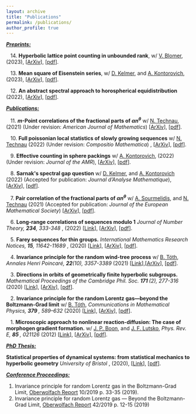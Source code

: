 ```yaml
---
layout: archive
title: "Publications"
permalink: /publications/
author_profile: true
---
```


***<u>Preprints:</u>***

&nbsp;&nbsp;&nbsp;14\.   <b>Hyperbolic lattice point counting in unbounded rank</b>, w/  [V. Blomer](https://www.math.uni-bonn.de/people/blomer/), (2023),  [[ArXiv](https://arxiv.org/abs/2309.00522)], [[pdf](../files/hyperbolic-counting-final.pdf)].

&nbsp;&nbsp;&nbsp;13\.   <b>Mean square of Eisenstein series</b>, w/  [D. Kelmer](https://sites.google.com/bc.edu/dubi-kelmer/), and [A. Kontorovich](https://sites.math.rutgers.edu/~alexk/), (2023),  [[ArXiv](https://arxiv.org/abs/2305.15162)], [[pdf](../files/Mean_Square_Eisenstein.pdf)].


&nbsp;&nbsp;&nbsp;12\.   <b>An abstract spectral approach to horospherical equidistribution</b> (2022), [[ArXiv](https://arxiv.org/abs/2211.01900)], [[pdf](../files/Effective_Horocycles.pdf)].


***<u>Publications:</u>***


&nbsp;&nbsp;&nbsp;11\.   <b>$m$-Point correlations of the fractional parts of $\alpha n^\theta$</b> w/  [N. Technau](https://sites.google.com/view/niclas-technaus-website), (2021) (Under revision: <i> American Journal of Mathematics</i>) [[ArXiv](https://arxiv.org/abs/2112.11524)], [[pdf](../files/Higher.pdf)].

&nbsp;&nbsp;&nbsp;10\.   <b>Full poissonian local statistics of slowly growing sequences</b> w/  [N. Technau](https://sites.google.com/view/niclas-technaus-website) (2022) (Under revision: <i> Compositio Mathematica</i>) , [[ArXiv](https://arxiv.org/abs/2206.07809)], [[pdf](../files/Logarithmic_15_June.pdf)].

&nbsp;&nbsp;&nbsp;9\.   <b>Effective counting in sphere packings</b> w/  [A. Kontorovich](https://sites.math.rutgers.edu/~alexk/), (2022) (Under revision: <i> Journal of the AMR</i>),  [[ArXiv](https://arxiv.org/abs/2205.13004)], [[pdf](../files/KontorovichLutsko2022.pdf)].

&nbsp;&nbsp;&nbsp;8\.   <b>Sarnak's spectral gap question</b> w/  [D. Kelmer](https://sites.google.com/bc.edu/dubi-kelmer/), and [A. Kontorovich](https://sites.math.rutgers.edu/~alexk/) (2022) (Accepted for publication: <i> Journal d’Analyse Mathematique</i>), [[ArXiv](https://arxiv.org/abs/2210.13969)], [[pdf](../files/Exceptional_Spec.pdf)].

&nbsp;&nbsp;&nbsp;7\.   <b>Pair correlation of the fractional parts of $\alpha n^\theta$</b> w/ [A. Sourmelidis](https://www.math.tugraz.at/~sourmelidis/), and [N. Technau](https://sites.google.com/view/niclas-technaus-website) (2021) (Accepted for publication: <i> Journal of the European Mathematical Society</i>) [[ArXiv](https://arxiv.org/abs/2106.09800)], [[pdf](../files/Theta.pdf)].

&nbsp;&nbsp;&nbsp;6\.  <b>Long-range correlations of sequences modulo 1</b> <i>Journal of Number Theory, <b>234</b>, 333-348 </i>, (2022) [[Link](https://www.sciencedirect.com/science/article/pii/S0022314X21002274)], [[ArXiv](https://arxiv.org/abs/2007.09292)], [[pdf](../files/Long_Range.pdf)].

&nbsp;&nbsp;&nbsp;5\.  <b>Farey sequences for thin groups.</b> <i> International Mathematics Research Notices, <b>15</b>, 11642-11689 </i>, (2020) [[Link](https://academic.oup.com/imrn/advance-article/doi/10.1093/imrn/rnab036/6226703?guestAccessKey=2eae1952-4414-47c3-ab69-a5011548af65)], [[ArXiv](https://arxiv.org/abs/1907.01854)], [[pdf](../files/Farey.pdf)].

&nbsp;&nbsp;&nbsp;4\.  <b>Invariance principle for the random wind-tree process</b> w/ [B. Tóth](https://sites.google.com/view/balint-toth-math/), <i>Annales Henri Poincaré, <b>22</b>(10), 3357-3389 </i> (2021) [[Link](https://link.springer.com/article/10.1007/s00023-021-01106-4?wt_mc=Internal.Event.1.SEM.ArticleAuthorOnlineFirst&utm_source=ArticleAuthorOnlineFirst&utm_medium=email&utm_content=AA_en_06082018&ArticleAuthorOnlineFirst_20210907)],[[ArXiv](https://arxiv.org/abs/1912.02492)], [[pdf](../files/Wind-Tree.pdf)].

&nbsp;&nbsp;&nbsp;3\.  <b>Directions in orbits of geometrically finite hyperbolic subgroups.</b> <i>Mathematical Proceedings of the Cambridge Phil. Soc. <b> 171 </b>(2), 277-316 </i> (2020) [[Link](https://www.cambridge.org/core/journals/mathematical-proceedings-of-the-cambridge-philosophical-society/article/abs/directions-in-orbits-of-geometrically-finite-hyperbolic-subgroups/62E5FC227B848B7BCD59FD116BE32627)], [[ArXiv](https://arxiv.org/abs/1811.11054)], [[pdf](../files/Directions.pdf)].

&nbsp;&nbsp;&nbsp;2\.  <b>Invariance principle for the random Lorentz gas—beyond the Boltzmann-Grad limit</b> w/ [B. Tóth](https://sites.google.com/view/balint-toth-math/), <i>Communications in Mathematical Physics, <b> 379 </b>, 589–632 </i> (2020) [[Link](https://link.springer.com/article/10.1007/s00220-020-03852-8?wt_mc=Internal.Event.1.SEM.ArticleAuthorOnlineFirst)], [[ArXiv](https://arxiv.org/abs/1812.11325)], [[pdf](../files/Lorentz_Gas.pdf)].

&nbsp;&nbsp;&nbsp;1\.  <b>Microscopic approach to nonlinear reaction-diffusion: The case of morphogen gradient formation.</b> w/ [J. P. Boon](http://homepages.ulb.ac.be/~jpboon/), and [J. F. Lutsko](http://www.lutsko.com/), <i>Phys. Rev. E, <b> 85 </b>, 021126 </i> (2012) [[Link](https://journals.aps.org/pre/abstract/10.1103/PhysRevE.85.021126)], [[ArXiv](https://arxiv.org/abs/1110.5463)], [[pdf](../files/Nonlinear_RD.pdf)].


***<u>PhD Thesis:</u>***

 <b>Statistical properties of dynamical systems: from statistical mechanics to hyperbolic geometry</b> <i>University of Bristol </i>, (2020), [[Link](https://research-information.bris.ac.uk/en/studentTheses/statistical-properties-of-dynamical-systems)], [[pdf](../files/Thesis_Corrections.pdf)].
 
***<u>Conference Proceedings:</u>***

1. Invariance principle for random Lorentz gas in the Boltzmann-Grad Limit, [Oberwolfach Report](https://www.mfo.de/occasion/1910b/www_view) 10/2019 p. 33-35 (2019).
2. Invariance principle for random Lorentz gas — Beyond the Boltzmann-Grad Limit, [Oberwolfach Report](https://www.mfo.de/occasion/1938/www_view) 42/2019 p. 12-15 (2019)

